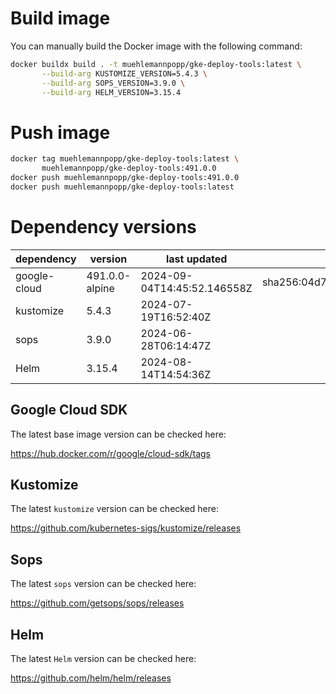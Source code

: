 # Build image

You can manually build the Docker image with the following command:

```bash
docker buildx build . -t muehlemannpopp/gke-deploy-tools:latest \
       --build-arg KUSTOMIZE_VERSION=5.4.3 \
       --build-arg SOPS_VERSION=3.9.0 \
       --build-arg HELM_VERSION=3.15.4
```

# Push image

```bash
docker tag muehlemannpopp/gke-deploy-tools:latest \
       muehlemannpopp/gke-deploy-tools:491.0.0
docker push muehlemannpopp/gke-deploy-tools:491.0.0
docker push muehlemannpopp/gke-deploy-tools:latest
```


# Dependency versions

| dependency   | version                 | last updated                 | digest                       |
|--------------|-------------------------|------------------------------|------------------------------|
| google-cloud | 491.0.0-alpine | 2024-09-04T14:45:52.146558Z | sha256:04d7c824b4456f39e3e6890209cd2039d629ebb1495ca9026858b6f375704063 |
| kustomize    | 5.4.3        | 2024-07-19T16:52:40Z            |                              |
| sops         | 3.9.0             | 2024-06-28T06:14:47Z                 |                              |
| Helm         | 3.15.4             | 2024-08-14T14:54:36Z                 |                              |


## Google Cloud SDK

The latest base image version can be checked here:

<https://hub.docker.com/r/google/cloud-sdk/tags>


## Kustomize

The latest `kustomize` version can be checked here:

<https://github.com/kubernetes-sigs/kustomize/releases>


## Sops

The latest `sops` version can be checked here:

<https://github.com/getsops/sops/releases>


## Helm

The latest `Helm` version can be checked here:

<https://github.com/helm/helm/releases>
